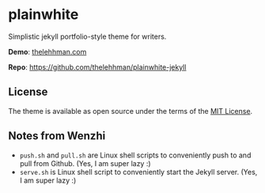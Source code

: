 # plainwhite

Simplistic jekyll portfolio-style theme for writers.

**Demo**: [thelehhman.com](https://thelehhman.com)

**Repo**: https://github.com/thelehhman/plainwhite-jekyll

## License

The theme is available as open source under the terms of the [MIT License](https://opensource.org/licenses/MIT).

## Notes from Wenzhi
- `push.sh` and `pull.sh` are Linux shell scripts to conveniently push to and pull from Github. (Yes, I am super lazy :)
- `serve.sh` is Linux shell script to conveniently start the Jekyll server. (Yes, I am super lazy :)
